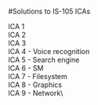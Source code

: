 #Solutions to IS-105 ICAs

ICA 1 \
ICA 2 \
ICA 3 \
ICA 4 - Voice recognition \
ICA 5 - Search engine \
ICA 6 - SM\
ICA 7 - Filesystem\
ICA 8 - Graphics\
ICA 9 - Network\
